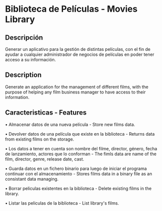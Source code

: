 # Biblioteca de Películas - Movies Library

## Descripción
Generar un aplicativo para la gestión de distintas películas, con el fin de ayudar a
cualquier administrador de negocios de películas en poder tener acceso a su
información.

## Description
Generate an application for the management of different films, with the purpose of helping any film business manager to have access to their information. 

## Caracteristicas - Features
• Almacenar datos de una nueva película - Store new films data.

• Devolver datos de una película que existe en la biblioteca - Returns data from existing films on the storage. 

• Los datos a tener en cuenta son nombre del filme, director, género, fecha de lanzamiento, actores que lo conforman - The fimls data are name of the film, director, genre, release date, cast.

• Guarda datos en un fichero binario para luego de iniciar el programa continuar con el almacenamiento - Stores films data in a binary file as an consistant data managing.

• Borrar peliculas existentes en la biblioteca - Delete existing films in the library.

• Listar las peliculas de la biblioteca - List library's films.
